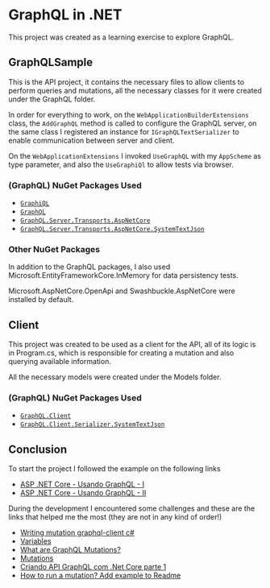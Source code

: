 # GraphQL in .NET
This project was created as a learning exercise to explore GraphQL.

## GraphQLSample
This is the API project, it contains the necessary files to allow clients to perform queries and mutations, all the necessary classes for it were created under the GraphQL folder.

In order for everything to work, on the `WebApplicationBuilderExtensions` class, the `AddGraphQL` method is called to configure the GraphQL server, on the same class I registered an instance for `IGraphQLTextSerializer` to enable communication between server and client.

On the `WebApplicationExtensions` I invoked `UseGraphQL` with my `AppScheme` as type parameter, and also the `UseGraphiQl` to allow tests via browser.

### (GraphQL) NuGet Packages Used
- [`GraphiQL`](https://github.com/graphql/graphiql)
- [`GraphQL`](https://www.nuget.org/packages/GraphQL)
- [`GraphQL.Server.Transports.AspNetCore`](https://www.nuget.org/packages/GraphQL.Server.Transports.AspNetCore/)
- [`GraphQL.Server.Transports.AspNetCore.SystemTextJson`](https://www.nuget.org/packages/GraphQL.Server.Transports.AspNetCore.SystemTextJson)

### Other NuGet Packages
In addition to the GraphQL packages, I also used Microsoft.EntityFrameworkCore.InMemory for data persistency tests. 

Microsoft.AspNetCore.OpenApi and Swashbuckle.AspNetCore were installed by default.

## Client
This project was created to be used as a client for the API, all of its logic is in Program.cs, which is responsible for creating a mutation and also querying available information.

All the necessary models were created under the Models folder.

### (GraphQL) NuGet Packages Used
- [`GraphQL.Client`](https://github.com/graphql-dotnet/graphql-client)
- [`GraphQL.Client.Serializer.SystemTextJson`](https://www.nuget.org/packages/GraphQL.Client.Serializer.SystemTextJson)


## Conclusion
To start the project I followed the example on the following links
- [ASP .NET Core - Usando GraphQL - I](https://www.macoratti.net/19/08/aspnc_grql1.htm)
- [ASP .NET Core - Usando GraphQL - II](https://www.macoratti.net/19/08/aspnc_grql2.htm)

During the development I encountered some challenges and these are the links that helped me the most (they are not in any kind of order!)
- [Writing mutation graphql-client c#](https://stackoverflow.com/questions/67858596/writing-mutation-graphql-client-c-sharp)
- [Variables](https://hygraph.com/docs/api-reference/content-api/variables)
- [What are GraphQL Mutations?](https://hygraph.com/learn/graphql/mutations)
- [Mutations](https://graphql-dotnet.github.io/docs/getting-started/mutations/)
- [Criando API GraphQL com .Net Core parte 1](https://jozimarback.medium.com/criando-api-graphql-com-net-core-cbe6618eb425)
- [How to run a mutation? Add example to Readme](https://github.com/graphql/graphiql/issues/72)